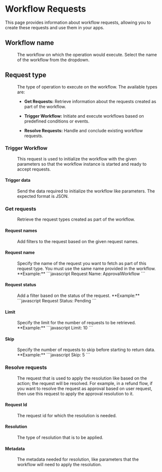# Workflow Requests

This page provides information about workflow requests, allowing you to create these requests and use them in your apps.

## Workflow name
<dd>
The workflow on which the operation would execute. Select the name of the workflow from the dropdown.
</dd>

## Request type
<dd>
The type of operation to execute on the workflow. The available types are:

- **Get Requests:** Retrieve information about the requests created as part of the workflow.
  
- **Trigger Workflow:** Initiate and execute workflows based on predefined conditions or events.
  
- **Resolve Requests:** Handle and conclude existing workflow requests.
</dd>

### Trigger Workflow
<dd>
This request is used to initialize the workflow with the given parameters so that the workflow instance is started and ready to accept requests.
</dd>

#### Trigger data
<dd>
Send the data required to initialize the workflow like parameters. The expected format is JSON.
</dd>

### Get requests
<dd>
Retrieve the request types created as part of the workflow.
</dd>

#### Request names
<dd>
Add filters to the request based on the given request names.
</dd>

#### Request name
<dd>
Specify the name of the request you want to fetch as part of this request type. You must use the same name provided in the workflow.
**Example:**
```javascript
Request Name: ApprovalWorkflow
```
</dd>

#### Request status

<dd>
Add a filter based on the status of the request.
**Example:**
```javascript
Request Status: Pending
```
</dd>

#### Limit

<dd>
Specify the limit for the number of requests to be retrieved.
**Example:**
```javascript
Limit: 10
```
</dd>

#### Skip

<dd>
Specify the number of requests to skip before starting to return data.
**Example:**
```javascript
Skip: 5
```
</dd>

### Resolve requests
<dd>
The request that is used to apply the resolution like based on the action; the request will be resolved. For example, in a refund flow, if you want to resolve the request as approval based on user request, then use this request to apply the approval resolution to it.
</dd>

#### Request Id

<dd>
The request id for which the resolution is needed.
</dd>

#### Resolution

<dd>
The type of resolution that is to be applied.
</dd>

#### Metadata

<dd>
The metadata needed for resolution, like parameters that the workflow will need to apply the resolution.
</dd>